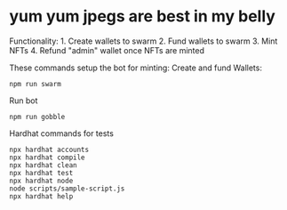 # yum yum jpegs are best in my belly

Functionality:
    1. Create wallets to swarm
    2. Fund wallets to swarm
    3. Mint NFTs
    4. Refund "admin" wallet once NFTs are minted

These commands setup the bot for minting:
Create and fund Wallets:
```shell
npm run swarm
```
Run bot 
```shell
npm run gobble
```

Hardhat commands for tests
```shell
npx hardhat accounts
npx hardhat compile
npx hardhat clean
npx hardhat test
npx hardhat node
node scripts/sample-script.js
npx hardhat help

